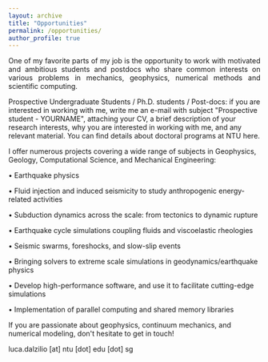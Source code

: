 ```yaml
---
layout: archive
title: "Opportunities"
permalink: /opportunities/
author_profile: true
---
```


<p style='text-align: justify;'> One of my favorite parts of my job is the opportunity to work with motivated and ambitious students and postdocs who share common interests on various problems in mechanics, geophysics, numerical methods and scientific computing.

Prospective Undergraduate Students / Ph.D. students / Post-docs: if you are interested in working with me, write me an e-mail with subject "Prospective student - YOURNAME", attaching your CV, a brief description of your research interests, why you are interested in working with me, and any relevant material. You can find details about doctoral programs at NTU here. </p>

I offer numerous projects covering a wide range of subjects in Geophysics, Geology, Computational Science, and Mechanical Engineering:

• Earthquake physics

• Fluid injection and induced seismicity to study anthropogenic energy-related activities

• Subduction dynamics across the scale: from tectonics to dynamic rupture

• Earthquake cycle simulations coupling fluids and viscoelastic rheologies

• Seismic swarms, foreshocks, and slow-slip events

• Bringing solvers to extreme scale simulations in geodynamics/earthquake physics

• Develop high-performance software, and use it to facilitate cutting-edge simulations

• Implementation of parallel computing and shared memory libraries

If you are passionate about geophysics, continuum mechanics, and numerical modeling, don't hesitate to get in touch!

luca.dalzilio [at] ntu [dot] edu [dot] sg
